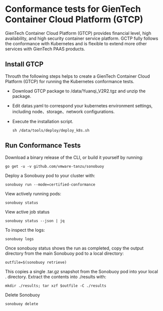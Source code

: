 # Conformance tests for GienTech Container Cloud Platform (GTCP)
GienTech Container Cloud Platform (GTCP) provides financial level, high availability, and high security container service platform. GCTP fully follows the conformance with Kubernetes and is flexible to extend more other services with GienTech PAAS products.
## Install GTCP
Throuth the following steps helps to create a GienTech Container Cloud Platform (GTCP) for running the Kubernetes conformance tests.
- Download GTCP package to /data/Yuanqi_V2R2.tgz and unzip the package.
- Edit datas.yaml to correspond your kubernetes environment settings, including node、storage、network configurations.
- Execute the installation script.
  
   `sh /data/tools/deploy/deploy_k8s.sh`
## Run Conformance Tests
Download a binary release of the CLI, or build it yourself by running:

`go get -u -v github.com/vmware-tanzu/sonobuoy`

Deploy a Sonobuoy pod to your cluster with:

`sonobuoy run --mode=certified-conformance`

View actively running pods:

`sonobuoy status`

View active job status

`sonobuoy status --json | jq`

To inspect the logs:

`sonobuoy logs`

Once sonobuoy status shows the run as completed, copy the output directory from the main Sonobuoy pod to a local directory:

`outfile=$(sonobuoy retrieve)`

This copies a single .tar.gz snapshot from the Sonobuoy pod into your local . directory. Extract the contents into ./results with:

`mkdir ./results; tar xzf $outfile -C ./results`

Delete Sonobuoy

`sonobuoy delete`
